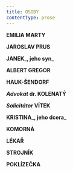 ```yaml
---
title: OSOBY
contentType: prose
---
```


**EMILIA MARTY**

**JAROSLAV PRUS**

**JANEK_, jeho syn_**

**ALBERT GREGOR**

**HAUK-ŠENDORF**

**_Advokát_ dr. KOLENATÝ**

**_Solicitátor_ VÍTEK**

**KRISTINA_, jeho dcera_**

**KOMORNÁ**

**LÉKAŘ**

**STROJNÍK**

**POKLÍZEČKA**

